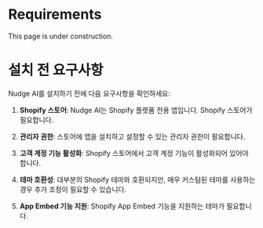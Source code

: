 # Requirements

This page is under construction.

# 설치 전 요구사항

Nudge AI를 설치하기 전에 다음 요구사항을 확인하세요:

1. **Shopify 스토어**: Nudge AI는 Shopify 플랫폼 전용 앱입니다. Shopify 스토어가 필요합니다.

2. **관리자 권한**: 스토어에 앱을 설치하고 설정할 수 있는 관리자 권한이 필요합니다.

3. **고객 계정 기능 활성화**: Shopify 스토어에서 고객 계정 기능이 활성화되어 있어야 합니다.

4. **테마 호환성**: 대부분의 Shopify 테마와 호환되지만, 매우 커스텀된 테마를 사용하는 경우 추가 조정이 필요할 수 있습니다.

5. **App Embed 기능 지원**: Shopify App Embed 기능을 지원하는 테마가 필요합니다.
